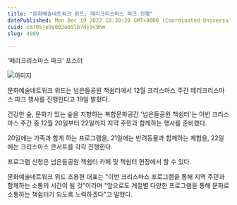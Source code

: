 ```yaml
---
title: "문화예술네트워크 위드, 메리크리스마스 파크 진행"
datePublished: Mon Dec 19 2022 10:30:20 GMT+0000 (Coordinated Universal Time)
cuid: cm705je9y002o09lb7dj9c9hm
slug: 4989

---
```



'메리크리스마스 파크' 포스터

![이미지](https://cdn.hashnode.com/res/hashnode/image/upload/v1739258388061/4503bf64-591a-4144-a270-99643a7c2a9b.jpeg)

문화예술네트워크 위드는 넘은들공원 책쉼터에서 12월 크리스마스 주간 메리크리스마스 파크 행사를 진행한다고 19일 밝혔다.

건강한 숲, 문화가 있는 숲을 지향하는 복합문화공간 '넘은들공원 책쉼터'는 이번 크리스마스 주간 중 12월 20일부터 22일까지 지역 주민과 함께하는 행사를 준비했다.

20일에는 가족과 함게 하는 프로그램을, 21일에는 반려동물과 함께하는 체험을, 22일에는 크리스마스 콘서트를 각각 진행한다.

프로그램 신청은 넘은들공원 책쉼터 카페 및 책쉼터 현장에서 할 수 있다.

문화예술네트워크 위드 조용현 대표는 "이번 크리스마스 프로그램을 통해 지역 주민과 함께하는 소통의 시간이 될 것"이라며 "앞으로도 계절별 다양한 프로그램을 통해 문화로 소통하는 책쉼터가 되도록 노력하겠다"고 말했다.